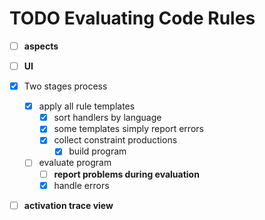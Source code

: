 # TODO Evaluating Code Rules

 - [ ] **aspects**
 - [ ] **UI**
 - [x] Two stages process
     - [x] apply all rule templates
         - [x] sort handlers by language
         - [x] some templates simply report errors
         - [x] collect constraint productions
             - [x] build program
     - [ ] evaluate program
         - [ ] **report problems during evaluation**
         - [x] handle errors
 - [ ] **activation trace view**

